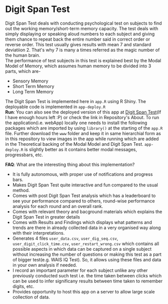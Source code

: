 # Digit Span Test
Digit Span Test deals with conducting psychological test on subjects to find out the working memory/short-term memory capacity. The test deals with simply displaying or speaking aloud numbers to each subject and giving them chance to repeat back the entire number said in correct order or reverse order. This test usually gives results with mean 7 and standard deviatiion 2. That's why 7 is many a times referred as the magic number of the human brain.\
The performance of test subjects in this test is explained best by the Modal Model of Memory, which assumes human memory to be divided into 3 parts, which are-
- Sensory Memory
- Short Term Memory
- Long Term Memory


The Digit Span Test is implemented here in `app.R` using R Shiny. The deployable code is implemented in `app-deploy.R`\
**Run**: You can also see the deployed version of this app at [Digit Span Test](https://rishidarkdevil.shinyapps.io/Digit-Span-Test/)(If I have enough hours left :P) or check the link in Repository's About. To run the application(i.e. webApp) locally one needs to install the following packages which are imported by using `library()` at the starting of the `app.R` file. Further download the `www` folder and keep it in same hierarchial form as in this repository to view images in the app while running which are added in the Theoretical backing of the Modal Model and Digit Span Test. `app-deploy.R` is slightly better as it contains better modal messages, progressbars, etc.

**FAQ**: What are the interesting thing about this implementation?
- It is fully autonomous, with proper use of notifications and progress bars.
- Makes Digit Span Test quite interactive and fun compared to the usual method.
- Comes with post Digit Span Test analysis which has a leaderboard to see your performance compared to others, round-wise performance analysis for each round and an overall rank.
- Comes with relevant theory and bacground materials which explains the Digit Span Test in greater details
- Comes with Results and Findings which displays what patterns and trends are there in already collected data in a very organised way along with their interpretations.
- Generates 4 files `user_data.csv`, `user_dig_seq.csv`, `user_digit_click_time.csv`, `user_restart_wrong.csv` which contains all possible aspects in which data can be captured on a single subject without increasing the number of questions or making this test as a part of bigger test(e.g. WAIS IQ Test). So, it allows using these files and data in your own analysis if needed.
- I record an important parameter for each subject unlike any other previously conducted such test i.e. the time taken between clicks which can be used to infer significany results between time taken to remember digits, etc.
- Provides opportunity to host this app on a server to allow large scale collection of data.

